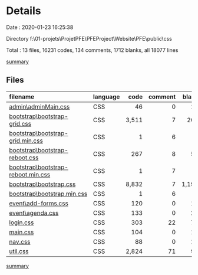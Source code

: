 # Details

Date : 2020-01-23 16:25:38

Directory f:\01-projets\ProjetPFE\PFEProject\Website\PFE\public\css

Total : 13 files,  16231 codes, 134 comments, 1712 blanks, all 18077 lines

[summary](results.md)

## Files
| filename | language | code | comment | blank | total |
| :--- | :--- | ---: | ---: | ---: | ---: |
| [admin\adminMain.css](file:///f%3A/01-projets/ProjetPFE/PFEProject/Website/PFE/public/css/admin/adminMain.css) | CSS | 46 | 0 | 11 | 57 |
| [bootstrap\bootstrap-grid.css](file:///f%3A/01-projets/ProjetPFE/PFEProject/Website/PFE/public/css/bootstrap/bootstrap-grid.css) | CSS | 3,511 | 7 | 201 | 3,719 |
| [bootstrap\bootstrap-grid.min.css](file:///f%3A/01-projets/ProjetPFE/PFEProject/Website/PFE/public/css/bootstrap/bootstrap-grid.min.css) | CSS | 1 | 6 | 0 | 7 |
| [bootstrap\bootstrap-reboot.css](file:///f%3A/01-projets/ProjetPFE/PFEProject/Website/PFE/public/css/bootstrap/bootstrap-reboot.css) | CSS | 267 | 8 | 56 | 331 |
| [bootstrap\bootstrap-reboot.min.css](file:///f%3A/01-projets/ProjetPFE/PFEProject/Website/PFE/public/css/bootstrap/bootstrap-reboot.min.css) | CSS | 1 | 7 | 0 | 8 |
| [bootstrap\bootstrap.css](file:///f%3A/01-projets/ProjetPFE/PFEProject/Website/PFE/public/css/bootstrap/bootstrap.css) | CSS | 8,832 | 7 | 1,199 | 10,038 |
| [bootstrap\bootstrap.min.css](file:///f%3A/01-projets/ProjetPFE/PFEProject/Website/PFE/public/css/bootstrap/bootstrap.min.css) | CSS | 1 | 6 | 0 | 7 |
| [event\add-forms.css](file:///f%3A/01-projets/ProjetPFE/PFEProject/Website/PFE/public/css/event/add-forms.css) | CSS | 120 | 0 | 19 | 139 |
| [event\agenda.css](file:///f%3A/01-projets/ProjetPFE/PFEProject/Website/PFE/public/css/event/agenda.css) | CSS | 133 | 0 | 21 | 154 |
| [login.css](file:///f%3A/01-projets/ProjetPFE/PFEProject/Website/PFE/public/css/login.css) | CSS | 303 | 22 | 77 | 402 |
| [main.css](file:///f%3A/01-projets/ProjetPFE/PFEProject/Website/PFE/public/css/main.css) | CSS | 104 | 0 | 13 | 117 |
| [nav.css](file:///f%3A/01-projets/ProjetPFE/PFEProject/Website/PFE/public/css/nav.css) | CSS | 88 | 0 | 16 | 104 |
| [util.css](file:///f%3A/01-projets/ProjetPFE/PFEProject/Website/PFE/public/css/util.css) | CSS | 2,824 | 71 | 99 | 2,994 |

[summary](results.md)